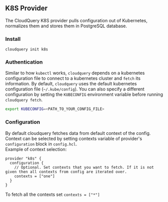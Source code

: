 ## K8S Provider

The CloudQuery K8S provider pulls configuration out of Kubernetes, normalizes them and stores them in PostgreSQL database.

### Install

```shell
cloudquery init k8s
```

### Authentication

Similar to how `kubectl` works, `cloudquery` depends on a kubernetes configuration file to connect to a 
kubernetes cluster and `fetch` its information. By default, `cloudquery` uses the default kubernetes configuration
file (`~/.kube/config`). You can also specify a different configuration by setting the `KUBECONFIG` environment variable before running `cloudquery fetch`.

```bash
export KUBECONFIG=<PATH_TO_YOUR_CONFIG_FILE>
```

### Configuration
By default cloudquery fetches data from default context of the config. Context can be selected by setting contexts variable of provider's `configuration` block in `config.hcl`.  
Example of context selection:
```
provider "k8s" {
  configuration {
    // Optional. Set contexts that you want to fetch. If it is not given then all contexts from config are iterated over.
    contexts = ["one"]
  }
}
```
To fetch all the contexts set `contexts = ["*"]`
